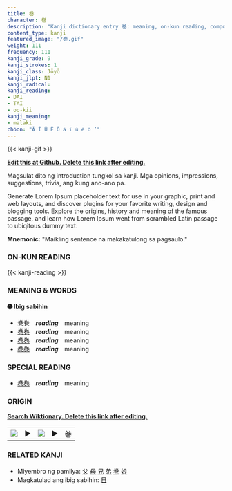 ```yaml
---
title: 巻
character: 巻
description: "Kanji dictionary entry 巻: meaning, on-kun reading, compounds, origin, related kanji"
content_type: kanji
featured_image: "/巻.gif"
weight: 111
frequency: 111
kanji_grade: 9
kanji_strokes: 1
kanji_class: Jōyō
kanji_jlpt: N1
kanji_radical: 
kanji_reading: 
- DAI
- TAI
- oo-kii
kanji_meaning:
- malaki
chōon: "Ā Ī Ū Ē Ō ā ī ū ē ō ’"
---
```

[//]: # (Don't edit the line below. Kanji animated GIF code is automatically generated.)
{{< kanji-gif >}}

[//]: # (Edit below this line.)

**[Edit this at Github. Delete this link after editing.](https://github.com/tim0g/tim/tree/main/content/kanji/巻/index.md)**

Magsulat dito ng introduction tungkol sa kanji. Mga opinions, impressions, suggestions, trivia, ang kung ano-ano pa.

Generate Lorem Ipsum placeholder text for use in your graphic, print and web layouts, and discover plugins for your favorite writing, design and blogging tools. Explore the origins, history and meaning of the famous passage, and learn how Lorem Ipsum went from scrambled Latin passage to ubiqitous dummy text.
 
**Mnemonic:** "Maikling sentence na makakatulong sa pagsaulo."

### ON-KUN READING

[//]: # (Don't edit the line below. ON-KUN READING code is automatically generated.)
{{< kanji-reading >}}

### MEANING & WORDS

#### ➊ **Ibig sabihin**
  - [巻](../巻)[巻](../巻)　***reading***　meaning
  - [巻](../巻)[巻](../巻)　***reading***　meaning
  - [巻](../巻)[巻](../巻)　***reading***　meaning
  - [巻](../巻)[巻](../巻)　***reading***　meaning

### SPECIAL READING
  - [巻](../巻)[巻](../巻)　***reading***　meaning

### ORIGIN

**[Search Wiktionary. Delete this link after editing.](https://wiktionary.org/wiki/巻)**
<table class="kanji-table"><tr><td>
<img src="60px-巻-bronze.svg.png">
</td><td>▶</td><td>
<img src="60px-巻-oracle.svg.png">
</td><td>▶</td>
<td class="kanji-origin">巻</td>
</tr></table>

### RELATED KANJI
- Miyembro ng pamilya: [父](../父) [母](../母) [兄](../兄) [弟](../弟) [巻](../巻) [娘](../娘)
- Magkatulad ang ibig sabihin: [日](../日)
